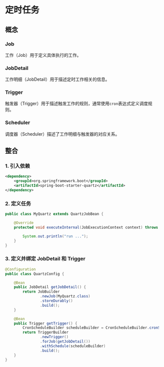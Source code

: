 # 定时任务

## 概念

### Job

工作（Job）用于定义具体执行的工作。

### JobDetail
工作明细（JobDetail）用于描述定时工作相关的信息。

### Trigger
触发器（Trigger）用于描述触发工作的规则，通常使用`cron`表达式定义调度规则。

### Scheduler
调度器（Scheduler）描述了工作明细与触发器的对应关系。

## 整合

### 1. 引入依赖

```xml
<dependency>
    <groupId>org.springframework.boot</groupId>
    <artifactId>spring-boot-starter-quartz</artifactId>
</dependency>
```

### 2. 定义任务

```java
public class MyQuartz extends QuartzJobBean {

    @Override
    protected void executeInternal(JobExecutionContext context) throws JobExecutionException {

        System.out.println("run ...");
    }
}
```

### 3. 定义并绑定 JobDetail 和 Trigger

```java
@Configuration
public class QuartzConfig {

    @Bean
    public JobDetail getJobDetail() {
        return JobBuilder
                .newJob(MyQuartz.class)
                .storeDurably()
                .build();
    }

    @Bean
    public Trigger getTrigger() {
        CronScheduleBuilder scheduleBuilder = CronScheduleBuilder.cronSchedule("0/5 * * * * ?");
        return TriggerBuilder
                .newTrigger()
                .forJob(getJobDetail())
                .withSchedule(scheduleBuilder)
                .build();
    }
}
```

